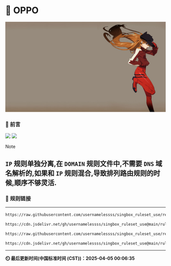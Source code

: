 
# 🧸 OPPO
![](https://raw.githubusercontent.com/usernamelessss/picture-bed/main/images/202504042256831.jpg)
### 📣 前言
![](https://shields.io/badge/-移除重复规则-ff69b4) ![](https://shields.io/badge/-IP&nbsp;规则单独存放不与&nbsp;DOMAIN&nbsp;等混合-green)
> [!NOTE]
**`IP` 规则单独分离,在 `DOMAIN` 规则文件中,不需要 `DNS` 域名解析的,如果和 `IP` 规则混合,导致排列路由规则的时候,顺序不够灵活.**
---

###  🔗 规则链接
---

```url
https://raw.githubusercontent.com/usernamelessss/singbox_ruleset_use/refs/heads/main/rule/OPPO/OPPO_No_IP.json
```

```url
https://cdn.jsdelivr.net/gh/usernamelessss/singbox_ruleset_use@main/rule/OPPO/OPPO_No_IP.json
```

```url
https://raw.githubusercontent.com/usernamelessss/singbox_ruleset_use/refs/heads/main/rule/OPPO/OPPO_No_IP.srs
```

```url
https://cdn.jsdelivr.net/gh/usernamelessss/singbox_ruleset_use@main/rule/OPPO/OPPO_No_IP.srs
```

---
**⏲️ 最后更新时间(中国标准时间 (CST))：2025-04-05 00:06:35**